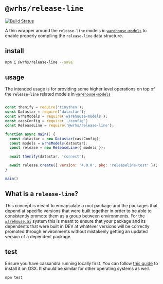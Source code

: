 # `@wrhs/release-line`
[![Build Status](https://travis-ci.com/warehouseai/release-line.svg?branch=master)](https://travis-ci.com/warehouseai/release-line)

A thin wrapper around the `release-line` models in [`warehouse-models`][warehouse-models]
to enable properly compiling the `release-line` data structure.

## install

```bash
npm i @wrhs/release-line --save
```

## usage

The intended usage is for providing some higher level operations on top of the
`release-line` related models in [`warehouse-models`][warehouse-models]
```js

const thenify = require('tinythen');
const Datastar = require('datastar');
const wrhsModels = require('warehouse-models');
const cassConfig = require('./config')
const ReleaseLine = require('@wrhs/release-line');

function async main() {
  const datastar = new Datastar(cassConfig);
  const models = wrhsModels(datastar);
  const release = new ReleaseLine({ models });

  await thenify(datastar, 'connect');

  await release.create({ version: '4.0.0', pkg: 'releaseline-test' });
}

main()

```

## What is a `release-line`?

This concept is meant to encapsulate a root package and the packages that depend
at specific versions that were built together in order to be able to consistently promote
them as a group between environments. For the [`warehouse.ai`][warehouse.ai] system
this is meant to ensure that your package and its dependents that were built in
DEV at whatever versions will be correctly promoted through environments without
mistakenly getting an updated version of a dependent package.

## test

Ensure you have cassandra running locally first. You can follow [this guide][install-cassandra]
to install it on OSX. It should be similar for other operating systems as well.

```bash
npm test
```

[install-cassandra]: https://medium.com/@areeves9/cassandras-gossip-on-os-x-single-node-installation-of-apache-cassandra-on-mac-634e6729fad6
[warehouse-models]: https://github.com/warehouseai/warehouse-models
[warehouse.ai]: htttps://github.com/godaddy/warehouse.ai

